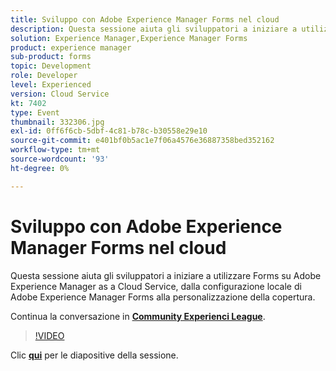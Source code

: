 ```yaml
---
title: Sviluppo con Adobe Experience Manager Forms nel cloud
description: Questa sessione aiuta gli sviluppatori a iniziare a utilizzare Forms su Adobe Experience Manager as a Cloud Service, dalla configurazione locale di Adobe Experience Manager Forms alla personalizzazione della copertura.
solution: Experience Manager,Experience Manager Forms
product: experience manager
sub-product: forms
topic: Development
role: Developer
level: Experienced
version: Cloud Service
kt: 7402
type: Event
thumbnail: 332306.jpg
exl-id: 0ff6f6cb-5dbf-4c81-b78c-b30558e29e10
source-git-commit: e401bf0b5ac1e7f06a4576e36887358bed352162
workflow-type: tm+mt
source-wordcount: '93'
ht-degree: 0%

---
```


# Sviluppo con Adobe Experience Manager Forms nel cloud

Questa sessione aiuta gli sviluppatori a iniziare a utilizzare Forms su Adobe Experience Manager as a Cloud Service, dalla configurazione locale di Adobe Experience Manager Forms alla personalizzazione della copertura.

Continua la conversazione in **[Community Experienci League](https://adobe.ly/36Yd3v6)**.

>[!VIDEO](https://video.tv.adobe.com/v/332306/?quality=12&learn=on&hidetitle=true)

Clic **[qui](/help/adobe-developers-live/assets/developing-aem-forms-cloud.pdf)** per le diapositive della sessione.
